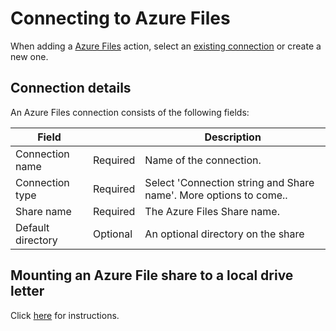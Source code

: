 # Connecting to Azure Files

When adding a [Azure Files](https://azure.microsoft.com/en-us/products/storage/files) action, select an [existing connection](../../workspaces/workspace-objects.md) or create a new one. 

## Connection details

An Azure Files connection consists of the following fields:

| Field                         |       | Description                               |
|-------------------------------|------------------|-------------------------|
| Connection name   |       Required      | Name of the connection.        |
| Connection type   |       Required      | Select 'Connection string and Share name'. More options to come..  |
| Share name        |       Required      | The Azure Files Share name.    |
| Default directory |       Optional      | An optional directory on the share |


## Mounting an Azure File share to a local drive letter

Click [here](https://learn.microsoft.com/en-us/azure/storage/files/storage-how-to-use-files-windows) for instructions. 